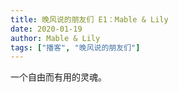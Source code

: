 ```yaml
---
title: 晚风说的朋友们 E1：Mable & Lily
date: 2020-01-19
author: Mable & Lily
tags: ["播客", "晚风说的朋友们"]
---
```


一个自由而有用的灵魂。

<!--more-->

